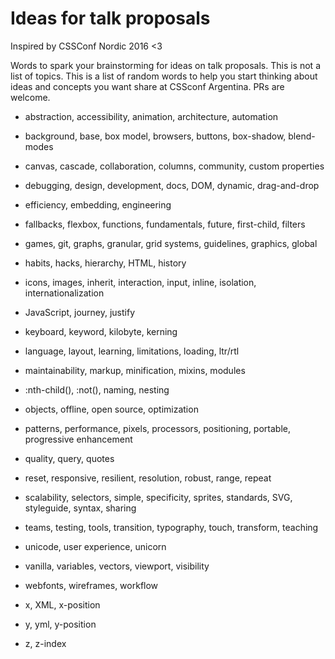 # Ideas for talk proposals

Inspired by CSSConf Nordic 2016 <3

Words to spark your brainstorming for ideas on talk proposals. This is not a list of topics. This is a list of random words to help you start thinking about ideas and concepts you want share at CSSconf Argentina. PRs are welcome.

* abstraction, accessibility, animation, architecture, automation

* background, base, box model, browsers, buttons, box-shadow, blend-modes

* canvas, cascade, collaboration, columns, community, custom properties

* debugging, design, development, docs, DOM, dynamic, drag-and-drop

* efficiency, embedding, engineering

* fallbacks, flexbox, functions, fundamentals, future, first-child, filters

* games, git, graphs, granular, grid systems, guidelines, graphics, global

* habits, hacks, hierarchy, HTML, history

* icons, images, inherit, interaction, input, inline, isolation, internationalization

* JavaScript, journey, justify

* keyboard, keyword, kilobyte, kerning

* language, layout, learning, limitations, loading, ltr/rtl

* maintainability, markup, minification, mixins, modules

* :nth-child(), :not(), naming, nesting

* objects, offline, open source, optimization

* patterns, performance, pixels, processors, positioning, portable, progressive enhancement

* quality, query, quotes

* reset, responsive, resilient, resolution, robust, range, repeat

* scalability, selectors, simple, specificity, sprites, standards, SVG, styleguide, syntax, sharing

* teams, testing, tools, transition, typography, touch, transform, teaching

* unicode, user experience, unicorn

* vanilla, variables, vectors, viewport, visibility

* webfonts, wireframes, workflow

* x, XML, x-position

* y, yml, y-position

* z, z-index

